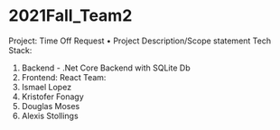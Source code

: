 # 2021Fall_Team2
Project: Time Off Request
•	Project Description/Scope statement
Tech Stack: 
  1. Backend - .Net Core Backend with SQLite Db 
  2. Frontend: React
Team:
  1. Ismael Lopez
  2. Kristofer Fonagy
  3. Douglas Moses
  4. Alexis Stollings
